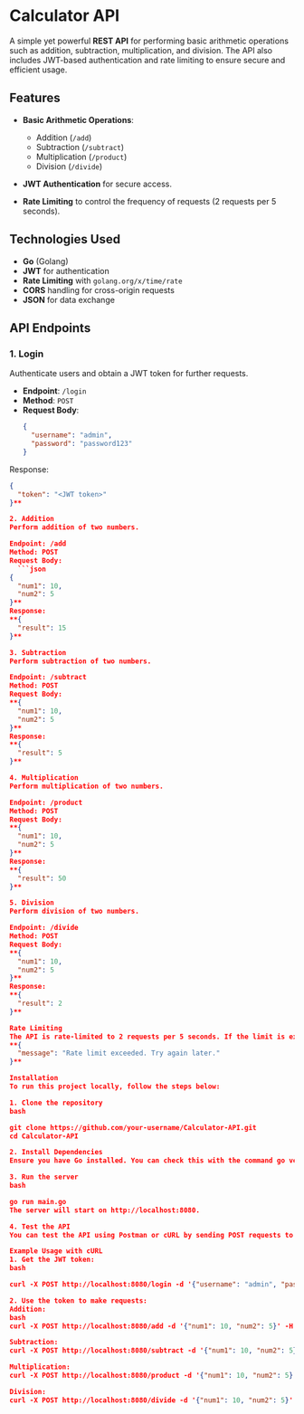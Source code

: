 # Calculator API

A simple yet powerful **REST API** for performing basic arithmetic operations such as addition, subtraction, multiplication, and division. The API also includes JWT-based authentication and rate limiting to ensure secure and efficient usage.

## Features

- **Basic Arithmetic Operations**:
  - Addition (`/add`)
  - Subtraction (`/subtract`)
  - Multiplication (`/product`)
  - Division (`/divide`)
  
- **JWT Authentication** for secure access.
- **Rate Limiting** to control the frequency of requests (2 requests per 5 seconds).
  
## Technologies Used

- **Go** (Golang)
- **JWT** for authentication
- **Rate Limiting** with `golang.org/x/time/rate`
- **CORS** handling for cross-origin requests
- **JSON** for data exchange

## API Endpoints

### 1. **Login**

Authenticate users and obtain a JWT token for further requests.

- **Endpoint**: `/login`
- **Method**: `POST`
- **Request Body**:
  ```json
  {
    "username": "admin",
    "password": "password123"
  }
Response:
```json
{
  "token": "<JWT token>"
}**

2. Addition
Perform addition of two numbers.

Endpoint: /add
Method: POST
Request Body:
  ```json
{
  "num1": 10,
  "num2": 5
}**
Response:
**{
  "result": 15
}**

3. Subtraction
Perform subtraction of two numbers.

Endpoint: /subtract
Method: POST
Request Body:
**{
  "num1": 10,
  "num2": 5
}**
Response:
**{
  "result": 5
}**

4. Multiplication
Perform multiplication of two numbers.

Endpoint: /product
Method: POST
Request Body:
**{
  "num1": 10,
  "num2": 5
}**
Response:
**{
  "result": 50
}**

5. Division
Perform division of two numbers.

Endpoint: /divide
Method: POST
Request Body:
**{
  "num1": 10,
  "num2": 5
}**
Response:
**{
  "result": 2
}**

Rate Limiting
The API is rate-limited to 2 requests per 5 seconds. If the limit is exceeded, you will receive a response with the following error:
**{
  "message": "Rate limit exceeded. Try again later."
}**

Installation
To run this project locally, follow the steps below:

1. Clone the repository
bash

git clone https://github.com/your-username/Calculator-API.git
cd Calculator-API

2. Install Dependencies
Ensure you have Go installed. You can check this with the command go version. If it's not installed, download Go.

3. Run the server
bash

go run main.go
The server will start on http://localhost:8080.

4. Test the API
You can test the API using Postman or cURL by sending POST requests to the endpoints mentioned above. Make sure to include the Authorization header with the Bearer token for authenticated routes.

Example Usage with cURL
1. Get the JWT token:
bash

curl -X POST http://localhost:8080/login -d '{"username": "admin", "password": "password123"}' -H "Content-Type: application/json"

2. Use the token to make requests:
Addition:
bash 
curl -X POST http://localhost:8080/add -d '{"num1": 10, "num2": 5}' -H "Authorization: Bearer <JWT token>" -H "Content-Type: application/json"

Subtraction:
curl -X POST http://localhost:8080/subtract -d '{"num1": 10, "num2": 5}' -H "Authorization: Bearer <JWT token>" -H "Content-Type: application/json"

Multiplication:
curl -X POST http://localhost:8080/product -d '{"num1": 10, "num2": 5}' -H "Authorization: Bearer <JWT token>" -H "Content-Type: application/json"

Division:
curl -X POST http://localhost:8080/divide -d '{"num1": 10, "num2": 5}' -H "Authorization: Bearer <JWT token>" -H "Content-Type: application/json"
